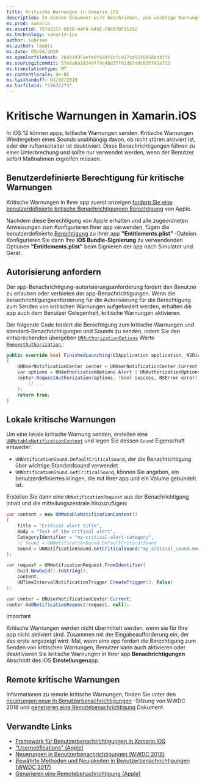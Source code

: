 ```yaml
---
title: Kritische Warnungen in Xamarin.iOS
description: In diesem Dokument wird beschrieben, wie wichtige Warnungen mit Xamarin.iOS verwendet wird. Kritische Warnungen, die mit iOS-12 eingeführt sind störende Benachrichtigungen, die einen Sound wiedergeben, die unabhängig davon, ob nicht stören sich befindet, oder der ruftonschalter ist deaktiviert.
ms.prod: xamarin
ms.assetid: 75742257-081D-44F4-B49E-FB807DF85262
ms.technology: xamarin-ios
author: lobrien
ms.author: laobri
ms.date: 09/04/2018
ms.openlocfilehash: 264b1935aefe6f5ddf4bfcd17c491f6858bd4ffb
ms.sourcegitcommit: 57e8a0a10246ff9a4bd37f01d67ddc635f81e723
ms.translationtype: MT
ms.contentlocale: de-DE
ms.lasthandoff: 03/08/2019
ms.locfileid: "57672273"
---
```

# <a name="critical-alerts-in-xamarinios"></a>Kritische Warnungen in Xamarin.iOS

In iOS 12 können apps, kritische Warnungen senden. Kritische Warnungen Wiedergeben eines Sounds unabhängig davon, ob nicht stören aktiviert ist, oder der ruftonschalter ist deaktiviert. Diese Benachrichtigungen führen zu einer Unterbrechung und sollte nur verwendet werden, wenn der Benutzer sofort Maßnahmen ergreifen müssen.

## <a name="custom-critical-alert-entitlement"></a>Benutzerdefinierte Berechtigung für kritische Warnungen

Kritische Warnungen in Ihrer app zuerst anzeigen [fordern Sie eine benutzerdefinierte kritische Benachrichtigungen Berechtigung](https://developer.apple.com/contact/request/notifications-critical-alerts-entitlement/) von Apple.

Nachdem diese Berechtigung von Apple erhalten und alle zugeordneten Anweisungen zum Konfigurieren Ihrer app verwenden, fügen die benutzerdefinierte [Berechtigung](~/ios/deploy-test/provisioning/entitlements.md) zu Ihrer app **"Entitlements.plist"** -Dateien. Konfigurieren Sie dann Ihre **iOS Bundle-Signierung** zu verwendenden Optionen **"Entitlements.plist"** beim Signieren der app nach Simulator und Gerät.

## <a name="request-authorization"></a>Autorisierung anfordern

Der app-Benachrichtigung-autorisierungsanforderung fordert den Benutzer zu erlauben oder verbieten der app-Benachrichtigungen. Wenn die benachrichtigungsanforderung für die Autorisierung für die Berechtigung zum Senden von kritischen Warnungen aufgefordert werden, erhalten die app auch dem Benutzer Gelegenheit, kritische Warnungen aktivieren.

Der folgende Code fordert die Berechtigung zum kritische Warnungen und standard-Benachrichtigungen und Sounds zu senden, indem Sie den entsprechenden übergeben [`UNAuthorizationOptions`](xref:UserNotifications.UNAuthorizationOptions)
Werte [ `RequestAuthorization` ](xref:UserNotifications.UNUserNotificationCenter.RequestAuthorization*):

```csharp
public override bool FinishedLaunching(UIApplication application, NSDictionary launchOptions)
{
    UNUserNotificationCenter center = UNUserNotificationCenter.Current;
    var options = UNAuthorizationOptions.Alert | UNAuthorizationOptions.Sound | UNAuthorizationOptions.CriticalAlert;
    center.RequestAuthorization(options, (bool success, NSError error) => {
        // ...
    );
    return true;
}
```

## <a name="local-critical-alerts"></a>Lokale kritische Warnungen

Um eine lokale kritische Warnung senden, erstellen eine [`UNMutableNotificationContent`](xref:UserNotifications.UNMutableNotificationContent)
und legen Sie dessen `Sound` Eigenschaft entweder:

- `UNNotificationSound.DefaultCriticalSound`, der die Benachrichtigung über wichtige Standardsound verwendet.
- `UNNotificationSound.GetCriticalSound`, können Sie angeben, ein benutzerdefiniertes klingen, die mit Ihrer app und ein Volume gebündelt ist.

Erstellen Sie dann eine `UNNotificationRequest` aus der Benachrichtigung Inhalt und die mitteilungszentrale hinzuzufügen:

```csharp
var content = new UNMutableNotificationContent()
{
    Title = "Critical alert title",
    Body = "Text of the critical alert",
    CategoryIdentifier = "my-critical-alert-category",
    // Sound = UNNotificationSound.DefaultCriticalSound
    Sound = UNNotificationSound.GetCriticalSound("my_critical_sound.m4a", 1.0f)
};

var request = UNNotificationRequest.FromIdentifier(
    Guid.NewGuid().ToString(),
    content,
    UNTimeIntervalNotificationTrigger.CreateTrigger(3, false)
);

var center = UNUserNotificationCenter.Current;
center.AddNotificationRequest(request, null);
```

> [!IMPORTANT]
> Kritische Warnungen werden nicht übermittelt werden, wenn sie für Ihre app nicht aktiviert sind. Zusammen mit der Eingabeaufforderung ein, der das erste angezeigt wird. Mal, wenn eine app fordert die Berechtigung zum Senden von kritischen Warnungen, Benutzer kann auch aktivieren oder deaktivieren Sie kritische Warnungen in Ihrer app **Benachrichtigungen** Abschnitt des iOS **Einstellungen**app.

## <a name="remote-critical-alerts"></a>Remote kritische Warnungen

Informationen zu remote kritische Warnungen, finden Sie unter den [neuerungen neue In Benutzerbenachrichtigungen](https://developer.apple.com/videos/play/wwdc2018/710/) -Sitzung von WWDC 2018 und [generieren eine Remotebenachrichtigung](https://developer.apple.com/documentation/usernotifications/setting_up_a_remote_notification_server/generating_a_remote_notification) Dokument.

## <a name="related-links"></a>Verwandte Links

- [Framework für Benutzerbenachrichtigungen in Xamarin.iOS](~/ios/platform/user-notifications/index.md)
- ["Usernotifications" (Apple)](https://developer.apple.com/documentation/usernotifications?language=objc)
- [Neuerungen in Benutzerbenachrichtigungen (WWDC 2018)](https://developer.apple.com/videos/play/wwdc2018/710/)
- [Bewährte Methoden und Neuigkeiten in Benutzerbenachrichtigungen (WWDC 2017)](https://developer.apple.com/videos/play/wwdc2017/708/)
- [Generieren eine Remotebenachrichtigung (Apple)](https://developer.apple.com/documentation/usernotifications/setting_up_a_remote_notification_server/generating_a_remote_notification)
